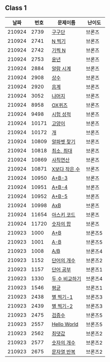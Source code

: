 ## Class 1

|날짜|번호|문제이름|난이도|
|------|---|---|---|
|210924|2739|[구구단](https://www.acmicpc.net/problem/2739)|브론즈|
|210924|2741|[N 찍기](https://www.acmicpc.net/problem/2741)|브론즈|
|210924|2742|[기찍 N](https://www.acmicpc.net/problem/2742)|브론즈|
|210924|2753|[윤년](https://www.acmicpc.net/problem/2753)|브론즈|
|210924|2884|[알람 시계](https://www.acmicpc.net/problem/2884)|브론즈|
|210924|2908|[상수](https://www.acmicpc.net/problem/2908)|브론즈|
|210924|2920|[음계](https://www.acmicpc.net/problem/2920)|브론즈|
|210924|3052|[나머지](https://www.acmicpc.net/problem/3052)|브론즈|
|210924|8958|[OX퀴즈](https://www.acmicpc.net/problem/8958)|브론즈|
|210924|9498|[시험 성적](https://www.acmicpc.net/problem/9498)|브론즈|
|210924|10171|[고양이](https://www.acmicpc.net/problem/10171)|브론즈|
|210924|10172|[개](https://www.acmicpc.net/problem/10172)|브론즈|
|210924|10809|[알파벳 찾기](https://www.acmicpc.net/problem/10809)|브론즈|
|210924|10818|[최소, 최대](https://www.acmicpc.net/problem/10818)|브론즈|
|210924|10869|[사칙연산](https://www.acmicpc.net/problem/10869)|브론즈|
|210924|10871|[X보다 작은 수](https://www.acmicpc.net/problem/10871)|브론즈|
|210924|10950|[A+B-3](https://www.acmicpc.net/problem/10950)|브론즈|
|210924|10951|[A+B-4](https://www.acmicpc.net/problem/10951)|브론즈|
|210924|10952|[A+B-5](https://www.acmicpc.net/problem/10952)|브론즈|
|210924|10998|[AxB](https://www.acmicpc.net/problem/10998)|브론즈|
|210924|11654|[아스키 코드](https://www.acmicpc.net/problem/11654)|브론즈|
|210924|11720|[숫자의 합](https://www.acmicpc.net/problem/11720)|브론즈|
|210923|1000|[A+B](https://www.acmicpc.net/problem/1000)|브론즈5|
|210923|1001|[A-B](https://www.acmicpc.net/problem/1001)|브론즈5|
|210923|1008|[A/B](https://www.acmicpc.net/problem/1008)|브론즈4|
|210923|1152|[단어의 개수](https://www.acmicpc.net/problem/1152)|브론즈2|
|210923|1157|[단어 공부](https://www.acmicpc.net/problem/1157)|브론즈1|
|210923|1330|[두 수 비교하기](https://www.acmicpc.net/problem/1330)|브론즈4|
|210923|1546|[평균](https://www.acmicpc.net/problem/1546)|브론즈1|
|210923|2438|[별 찍기-1](https://www.acmicpc.net/problem/2438)|브론즈3|
|210923|2439|[별 찍기-2](https://www.acmicpc.net/problem/2439)|브론즈3|
|210923|2475|[검증수](https://www.acmicpc.net/problem/2475)|브론즈5|
|210923|2557|[Hello World](https://www.acmicpc.net/problem/2557)|브론즈5|
|210923|2562|[최댓값](https://www.acmicpc.net/problem/2562)|브론즈2|
|210923|2577|[숫자의 개수](https://www.acmicpc.net/problem2577/)|브론즈2|
|210923|2675|[문자열 반복](https://www.acmicpc.net/problem/2675)|브론즈2|
